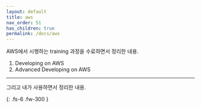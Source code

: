 ```yaml
---
layout: default
title: aws
nav_order: 51
has_children: true
permalink: /docs/aws
---
```


AWS에서 시행하는 training 과정을 수료하면서 정리한 내용.

1. Developing on AWS
2. Advanced Developing on AWS

---

그리고 내가 사용하면서 정리한 내용.


{: .fs-6 .fw-300 }
